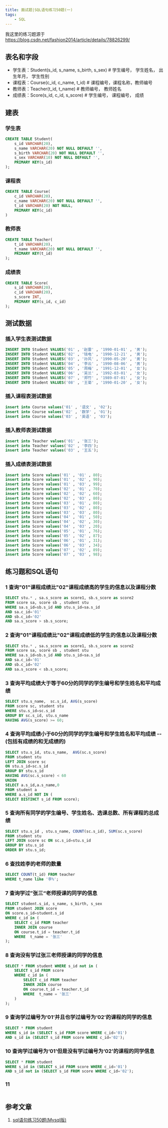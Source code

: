```yaml
---
title: 面试题|SQL语句练习50题(一)
tags:
    - SQL
---
```


我这里的练习题源于 https://blog.csdn.net/fashion2014/article/details/78826299/

<!-- more -->

## 表名和字段

- 学生表：Student(s_id, s_name, s_birth, s_sex) # 学生编号， 学生姓名， 出生年月， 学生性别
- 课程表：Course(c_id, c_name, t_id) # 课程编号，课程名称，教师编号
- 教师表：Teacher(t_id, t_name) # 教师编号， 教师姓名
- 成绩表：Score(s_id, c_id, s_score) # 学生编号， 课程编号， 成绩

## 建表

### 学生表

```sql
CREATE TABLE Student(
    s_id VARCHAR(20),
    s_name VARCHAR(20) NOT NULL DEFAULT '',
    s_birth VARCHAR(20) NOT NULL DEFAULT '',
    s_sex VARCHAR(10) NOT NULL DEFAULT '',
    PRIMARY KEY(s_id)
);
```

### 课程表

```sql
CREATE TABLE Course(
    c_id VARCHAR(20),
    c_name VARCHAR(20) NOT NULL DEFAULT '',
    t_id VARCHAR(20) NOT NULL,
    PRIMARY KEY(c_id)
)
```

### 教师表

```sql
CREATE TABLE Teacher(
    t_id VARCHAR(20),
    t_name VARCHAR(20) NOT NULL DEFAULT '',
    PRIMARY KEY(t_id)
);
```

### 成绩表

```sql
CREATE TABLE Score(
    s_id VARCHAR(20),
    c_id VARCHAR(20),
    s_score INT,
    PRIMARY KEY(s_id, c_id)
);
```

## 测试数据

### 插入学生表测试数据

```sql
INSERT INTO Student VALUES('01' , '赵雷' , '1990-01-01' , '男');
INSERT INTO Student VALUES('02' , '钱电' , '1990-12-21' , '男');
INSERT INTO Student VALUES('03' , '孙风' , '1990-05-20' , '男');
INSERT INTO Student VALUES('04' , '李云' , '1990-08-06' , '男');
INSERT INTO Student VALUES('05' , '周梅' , '1991-12-01' , '女');
INSERT INTO Student VALUES('06' , '吴兰' , '1992-03-01' , '女');
INSERT INTO Student VALUES('07' , '郑竹' , '1989-07-01' , '女');
INSERT INTO Student VALUES('08' , '王菊' , '1990-01-20' , '女');
```

### 插入课程表测试数据

```sql
insert into Course values('01' , '语文' , '02');
insert into Course values('02' , '数学' , '01');
insert into Course values('03' , '英语' , '03');
```

### 插入教师表测试数据

```sql
insert into Teacher values('01' , '张三');
insert into Teacher values('02' , '李四');
insert into Teacher values('03' , '王五');
```

### 插入成绩表测试数据

```sql
insert into Score values('01' , '01' , 80);
insert into Score values('01' , '02' , 90);
insert into Score values('01' , '03' , 99);
insert into Score values('02' , '01' , 70);
insert into Score values('02' , '02' , 60);
insert into Score values('02' , '03' , 80);
insert into Score values('03' , '01' , 80);
insert into Score values('03' , '02' , 80);
insert into Score values('03' , '03' , 80);
insert into Score values('04' , '01' , 50);
insert into Score values('04' , '02' , 30);
insert into Score values('04' , '03' , 20);
insert into Score values('05' , '01' , 76);
insert into Score values('05' , '02' , 87);
insert into Score values('06' , '01' , 31);
insert into Score values('06' , '03' , 34);
insert into Score values('07' , '02' , 89);
insert into Score values('07' , '03' , 98);
```

## 练习题和SQL语句

### 1 查询"01"课程成绩比"02"课程成绩高的学生的信息以及课程分数

```sql
SELECT stu.* , sa.s_score as score1, sb.s_score as score2
FROM score sa, score sb , student stu
WHERE sa.s_id=sb.s_id AND stu.s_id=sa.s_id
AND sa.c_id='01'
AND sb.c_id='02'
AND sa.s_score > sb.s_score;
```

### 2 查询"01"课程成绩比"02"课程成绩低的学生的信息以及课程分数

```sql
SELECT stu.* , sa.s_score as score1, sb.s_score as score2
FROM score sa, score sb , student stu
WHERE sa.s_id=sb.s_id AND stu.s_id=sa.s_id
AND sa.c_id='01'
AND sb.c_id='02'
AND sa.s_score < sb.s_score;
```

### 3 查询平均成绩大于等于60分的同学的学生编号和学生姓名和平均成绩

```sql
SELECT stu.s_name,  sc.s_id, AVG(s_score)
FROM score sc, student stu
WHERE stu.s_id=sc.s_id
GROUP BY sc.s_id, stu.s_name
HAVING AVG(s_score) >= 60;
```

### 4 查询平均成绩小于60分的同学的学生编号和学生姓名和平均成绩 -- (包括有成绩的和无成绩的)

```sql
SELECT stu.s_id, stu.s_name,  AVG(sc.s_score)
FROM student stu
LEFT JOIN score sc
ON stu.s_id=sc.s_id
GROUP BY stu.s_id
HAVING AVG(sc.s_score) < 60
UNION
SELECT a.s_id,a.s_name,0
FROM student a
WHERE a.s_id NOT IN (
SELECT DISTINCT s_id FROM score);
```

### 5 查询所有同学的学生编号、学生姓名、选课总数、所有课程的总成绩

```sql
SELECT stu.s_id , stu.s_name, COUNT(sc.s_id), SUM(sc.s_score)
FROM student stu
LEFT JOIN score sc ON sc.s_id=stu.s_id
GROUP BY stu.s_id
ORDER BY stu.s_id;
```

### 6 查找姓李的老师的数量

```sql
SELECT COUNT(t_id) FROM teacher
WHERE t_name like '李%';
```

### 7 查询学过”张三“老师授课的同学的信息

```sql
SELECT student.s_id, s_name, s_birth, s_sex
FROM student JOIN score
ON score.s_id=student.s_id
WHERE c_id in (
    SELECT c_id FROM teacher
    INNER JOIN course
    ON course.t_id = teacher.t_id
    WHERE  t_name = '张三'
);
```

### 8 查询没有学过张三老师授课的同学的信息

```sql
SELECT * FROM student WHERE s_id not in (
    SELECT s_id FROM score
    WHERE c_id in (
        SELECT c_id FROM teacher
        INNER JOIN course
        ON course.t_id = teacher.t_id
        WHERE  t_name = '张三'
    )
);
```

### 9 查询学过编号为‘01’并且也学过编号为‘02’的课程的同学的信息

```sql
SELECT * FROM student
WHERE s_id in (SELECT s_id FROM score WHERE c_id='01')
AND s_id in (SELECT s_id FROM score WHERE c_id='02');
```

### 10 查询学过编号为‘01’但是没有学过编号为‘02’的课程的同学信息

```sql
SELECT * FROM student
WHERE s_id in (SELECT s_id FROM score WHERE c_id='01')
AND s_id not in (SELECT s_id FROM score WHERE c_id='02');
```

### 11 

```sql

```

## 参考文章

1. [sql语句练习50题(Mysql版)](https://blog.csdn.net/fashion2014/article/details/78826299/)